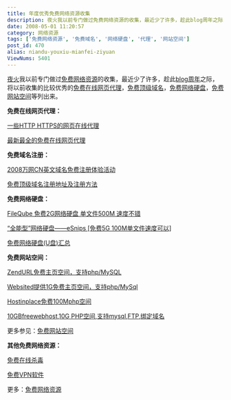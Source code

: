 ```yaml
---
title: 年度优秀免费网络资源收集
description: 夜火我以前专门做过免费网络资源的收集，最近少了许多，趁此blog周年之际，将以前收集的比较优秀的免费在线网页代理，免费顶级域名，免费网络硬盘，免费网站空间等列出来。
date: 2008-05-01 11:20:57
category: 网络资源
tags: ['免费网络资源', '免费域名', '网络硬盘', '代理', '网站空间']
post_id: 470
alias: niandu-youxiu-mianfei-ziyuan
ViewNums: 5401
---
```


[夜火](/blog/)我以前专门做过[免费网络资源](/tags/%E5%85%8D%E8%B4%B9%E7%BD%91%E7%BB%9C%E8%B5%84%E6%BA%90)的收集，最近少了许多，趁此[blog周年](/blog/15897-com-blog-zhousui-shouyi-zongjie)之际，将以前收集的比较优秀的[免费在线网页代理](/tags/%E4%BB%A3%E7%90%86)，[免费顶级域名](/tags/%E5%85%8D%E8%B4%B9%E5%9F%9F%E5%90%8D)，[免费网络硬盘](/tags/%E7%BD%91%E7%BB%9C%E7%A1%AC%E7%9B%98)，[免费网站空间](/tags/%E7%BD%91%E7%AB%99%E7%A9%BA%E9%97%B4)等列出来。

**免费在线网页代理：**

[一些HTTP HTTPS的网页在线代理](/blog/113a)

[最新最全的免费在线网页代理](/blog/130a)

**免费域名注册：**

[2008万网CN英文域名免费注册体验活动](/blog/2008-wanwang-cn-yuming-mianfei)

[免费顶级域名注册地址及注册方法](/blog/104a)

**免费网络硬盘：**

[FileQube 免费2G网络硬盘 单文件500M 速度不错](/blog/fileqube-mianfei-2g-wangluoyingpan)

[“全能型”网络硬盘——eSnips [免费5G 100M单文件速度可以]](/blog/93a)

[免费网络硬盘(U盘)汇总](/blog/132a)

**免费网站空间：**

[ZendURL免费主页空间，支持php/MySQL](/blog/221a)

[Websited提供1G免费主页空间，支持php/MySql](/blog/207a)

[Hostinplace免费100Mphp空间](/blog/200a)

[10GBfreewebhost,10G PHP空间,支持mysql,FTP,绑定域名](/blog/10gbfreewebhost)

更多参见：[免费网站空间](/tags/%E7%BD%91%E7%AB%99%E7%A9%BA%E9%97%B4)

**其他免费网络资源：**

[免费在线杀毒](/blog/137a)

[免费VPN软件](/blog/free-vpn-smarthde-arovax)

更多：[免费网络资源](/tags/%E5%85%8D%E8%B4%B9%E7%BD%91%E7%BB%9C%E8%B5%84%E6%BA%90)


